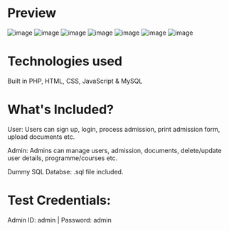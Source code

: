 # Preview
![image](https://user-images.githubusercontent.com/104710227/175800792-64765201-2aa7-4dfc-b27c-cf3d92b86bdc.png)
![image](https://user-images.githubusercontent.com/104710227/175800755-91c7c137-d176-4823-84fa-826a2a5ed40a.png)
![image](https://user-images.githubusercontent.com/104710227/175800841-13ce7f6b-cfbc-41dc-a67f-54032facec08.png)
![image](https://user-images.githubusercontent.com/104710227/175800857-355e20f0-ab8b-42db-a956-47608faf354a.png)
![image](https://user-images.githubusercontent.com/104710227/175800870-bda54390-e924-44af-a939-7671c713f6d2.png)
![image](https://user-images.githubusercontent.com/104710227/175800876-540fa389-f6f2-4019-b004-0839a3c682ae.png)
![image](https://user-images.githubusercontent.com/104710227/175800880-f3bae4e7-9b4c-43f1-9d83-848e86183b9a.png)

# Technologies used

Built in PHP, HTML, CSS, JavaScript & MySQL

# What's Included?

User: Users can sign up, login, process admission, print admission form, upload documents etc.

Admin: Admins can manage users, admission, documents, delete/update user details, programme/courses etc.

Dummy SQL Databse: .sql file included.

# Test Credentials:

Admin ID: admin | Password: admin
